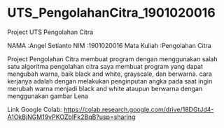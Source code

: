 # UTS_PengolahanCitra_1901020016
Project UTS Pengolahan Citra


NAMA        :Angel Setianto
NIM         :1901020016
Mata Kuliah :Pengolahan Citra

Project Pengolahan Citra membuat program dengan menggunakan salah satu algoritma pengolahan citra
saya membuat program yang dapat mengubah warna, baik black and white, grayscale, dan berwarna. cara kerjanya adalah
dengan melakukan penginputan angka pada saat ingin merubah warna menjadi black and white ataupun berwarna dengan menggunakan gambar Lena


Link Google Colab: https://colab.research.google.com/drive/18DGtJd4-A1OkBjNGM19vPKOZbIFk2BqB?usp=sharing
